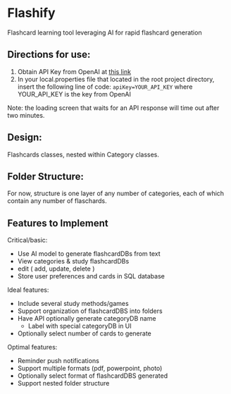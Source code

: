 # Flashify
Flashcard learning tool leveraging AI for rapid flashcard generation

## Directions for use:
1. Obtain API Key from OpenAI at [this link](https://platform.openai.com/account/usage)
2. In your local.properties file that located in the root project directory, insert the following line of code:
`apiKey=YOUR_API_KEY` 
where YOUR_API_KEY is the key from OpenAI

Note: the loading screen that waits for an API response will time out after two minutes. 


## Design:

Flashcards classes, nested within Category classes. 



## Folder Structure:
For now, structure is one layer of any number of categories, each of which contain any number of flaschards. 

## Features to Implement

Critical/basic: 

* Use AI model to generate flashcardDBs from text
* View categories & study flashcardDBs 
* edit ( add, update, delete )
* Store user preferences and cards in SQL database


Ideal features:
* Include several study methods/games
* Support organization of flashcardDBS into folders
* Have API optionally generate categoryDB name
  - Label with special categoryDB in UI
* Optionally select number of cards to generate

Optimal features: 
* Reminder push notifications
* Support multiple formats (pdf, powerpoint, photo)
* Optionally select format of flashcardDBS generated
* Support nested folder structure
